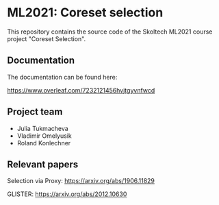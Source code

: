 # ML2021: Coreset selection

This repository contains the source code of the Skoltech ML2021 course project "Coreset Selection".

## Documentation
The documentation can be found here:

https://www.overleaf.com/7232121456hvjtgyvnfwcd

## Project team
- Julia Tukmacheva
- Vladimir Omelyusik
- Roland Konlechner

## Relevant papers
Selection via Proxy: https://arxiv.org/abs/1906.11829

GLISTER: https://arxiv.org/abs/2012.10630
